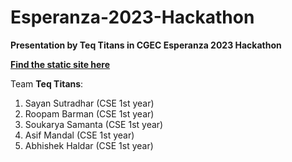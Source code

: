 # Esperanza-2023-Hackathon
**Presentation by Teq Titans in CGEC Esperanza 2023 Hackathon**

**<a href="https://thezoom110.github.io/Esperanza-2023-Hackathon">Find the static site here</a>**

Team **Teq Titans**:
1. Sayan Sutradhar (CSE 1st year)
2. Roopam Barman (CSE 1st year)
3. Soukarya Samanta (CSE 1st year)
4. Asif Mandal (CSE 1st year)
5. Abhishek Haldar (CSE 1st year)
